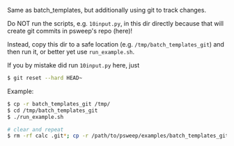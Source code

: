 Same as batch_templates, but additionally using git to track changes.

Do NOT run the scripts, e.g. `10input.py`, in this dir directly because that
will create git commits in psweep's repo (here)!

Instead, copy this dir to a safe location (e.g. `/tmp/batch_templates_git`) and then
run it, or better yet use `run_example.sh`.

If you by mistake did run `10input.py` here, just

```sh
$ git reset --hard HEAD~
```

Example:

```sh
$ cp -r batch_templates_git /tmp/
$ cd /tmp/batch_templates_git
$ ./run_example.sh

# clear and repeat
$ rm -rf calc .git*; cp -r /path/to/psweep/examples/batch_templates_git/* .; ./run_example.sh
```
